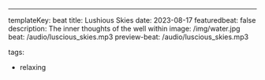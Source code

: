 ---

templateKey: beat
title: Lushious Skies
date: 2023-08-17
featuredbeat: false
description: The inner thoughts of the well within
image: /img/water.jpg
beat: /audio/luscious_skies.mp3
preview-beat: /audio/luscious_skies.mp3

tags:

- relaxing
